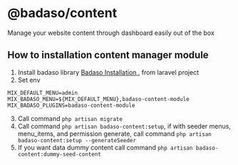 # @badaso/content
Manage your website content through dashboard easily out of the box

## How to installation content manager module
1. Install badaso library <a href="https://badaso-docs.uatech.co.id/docs/en/getting-started/installation/" target="blank"> Badaso Installation </a>, from laravel project
2. Set env
```
MIX_DEFAULT_MENU=admin
MIX_BADASO_MENU=${MIX_DEFAULT_MENU},badaso-content-module
MIX_BADASO_PLUGINS=badaso-content-module
```
3. Call command `php artisan migrate`
4. Call command `php artisan badaso-content:setup`, if with seeder menus, menu_items, and permission generate, call command `php artisan badaso-content:setup --generateSeeder`
5. If you want data dummy content call command `php artisan badaso-content:dummy-seed-content`
